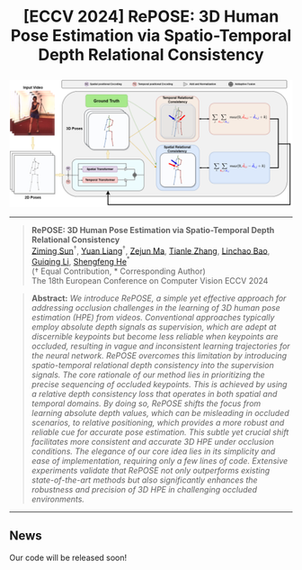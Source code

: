  # <p align=center> [ECCV 2024] RePOSE: 3D Human Pose Estimation via Spatio-Temporal Depth Relational Consistency</p>

<div align=center>
<img src="pics/architecture.png" width="1080">
</div>

---
>**RePOSE: 3D Human Pose Estimation via Spatio-Temporal Depth Relational Consistency**<br>  [Ziming Sun](https://orcid.org/0009-0001-8515-9189)<sup>†</sup>, [Yuan Liang](https://orcid.org/0000-0002-0942-9781)<sup>†</sup>, [Zejun Ma](https://orcid.org/0009-0002-9536-5231), [Tianle Zhang](https://orcid.org/0009-0009-4467-5863), [Linchao Bao](https://orcid.org/0000-0001-9543-3754), [Guiqing Li](https://orcid.org/0000-0002-4598-1522), [Shengfeng He](http://www.shengfenghe.com/)<sup>*</sup> <br>
(† Equal Contribution, * Corresponding Author)<br>
>The 18th European Conference on Computer Vision ECCV 2024

> **Abstract:** *We introduce RePOSE, a simple yet effective approach for addressing occlusion challenges in the learning of 3D human pose estimation (HPE) from videos. Conventional approaches typically employ absolute depth signals as supervision, which are adept at discernible keypoints but become less reliable when keypoints are occluded, resulting in vague and inconsistent learning trajectories for the neural network. RePOSE overcomes this limitation by introducing spatio-temporal relational depth consistency into the supervision signals. The core rationale of our method lies in prioritizing the precise sequencing of occluded keypoints. This is achieved by using a relative depth consistency loss that operates in both spatial and temporal domains. By doing so, RePOSE shifts the focus from learning absolute depth values, which can be misleading in occluded scenarios, to relative positioning, which provides a more robust and reliable cue for accurate pose estimation. This subtle yet crucial shift facilitates more consistent and accurate 3D HPE under occlusion conditions. The elegance of our core idea lies in its simplicity and ease of implementation, requiring only a few lines of code. Extensive experiments validate that RePOSE not only outperforms existing state-of-the-art methods but also significantly enhances the robustness and precision of 3D HPE in challenging occluded environments.*
---

## News
Our code will be released soon!
